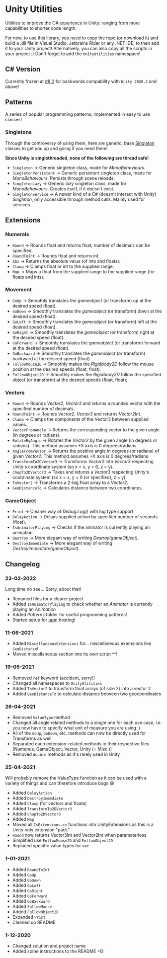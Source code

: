 # Unity Utilities

Utilities to improve the C# experience in Unity: ranging from more capabilities to shorter code length.

For now, to use this library, you need to copy the repo (or download it) and build a .dll file in Visual Studio,
Jetbrains Rider or any .NET IDE, to then add it to your Unity project! Alternatively, you can also copy all the scripts
in your project :) Don't forget to add the `UnityUtilities` namespace!

## C# Version

Currently frozen at [#8.0](https://docs.microsoft.com/en-us/dotnet/csharp/whats-new/csharp-8) for backwards compability
with `Unity 2020.2` and above!

## Patterns

A series of popular programming patterns, implemented in easy to use classes!

### Singletons

Through the controversy of using them, here are generic,
base [Singleton](https://en.wikipedia.org/wiki/Singleton_pattern#:~:text=In%20software%20engineering%2C%20the%20singleton,mathematical%20concept%20of%20a%20singleton.)
classes to get you up and going if you need them!  

**Since Unity is singlethreaded, none of the following are thread safe!**

- `Singleton` &rarr; Generic singleton class, made for _MonoBehaviours_.
- `SingletonPersistent` &rarr; Generic persistent singleton class, made for _MonoBehaviours_. Persists through scene reloads.
- `SingletonLazy` &rarr; Generic lazy singleton class, made for _MonoBehaviours_. Creates itself, if it doesn't exist.
- `SingletonService` &rarr; A newer kind of a C# (doesn't interact with Unity) _Singleton_, only accessible through method calls. Mainly used for services.

## Extensions

### Numerals

- `Round` &rarr; Rounds float and returns float; number of decimals can be specified.
- `RoundToInt` &rarr; Rounds float and returns int.
- `Abs` &rarr; Returns the absolute value (of ints and floats).
- `Clamp` &rarr; Clamps float or int to the supplied range.
- `Map` &rarr; Maps a float from the supplied range to the supplied range (for floats and ints).

### Movement

- `GoUp` &rarr; Smoothly translates the _gameobject_ (or transform) up at the desired speed (float).
- `GoDown` &rarr; Smoothly translates the _gameobject_ (or transform) down at the desired speed (float).
- `GoLeft` &rarr; Smoothly translates the _gameobject_ (or transform) left at the desired speed (float).
- `GoRight` &rarr; Smoothly translates the _gameobject_ (or transform) right at the desired speed (float).
- `GoForward` &rarr; Smoothly translates the _gameobject_ (or transform) forward at the desired speed (float).
- `GoBackward` &rarr; Smoothly translates the _gameobject_ (or transform) backward at the desired speed (float).
- `FollowMouse2D` &rarr; Smoothly makes the _Rigidbody2D_ follow the mouse position at the desired speeds (float, float).
- `FollowObject2D` &rarr; Smoothly makes the _Rigidbody2D_ follow the specified object (or transform) at the desired
  speeds (float, float);

### Vectors

- `Round` &rarr; Rounds _Vector2_, _Vector3_ and returns a rounded vector with the specified number of decimals.
- `RoundToInt` &rarr; Rounds _Vector2_, _Vector3_ and returns _Vector2Int_.
- `Clamp` &rarr; Clamps the components of the Vector3 between supplied values.
- `VectorFromAngle` &rarr; Returns the corresponding vector to the given angle (in degrees or radians).
- `RotateByAngle` &rarr; Rotates the _Vector2_ by the given angle (in degress or radians). This method assumes +X axis
  is 0 degrees/radians.
- `AngleFromVector` &rarr; Returns the positive angle in degrees (or radians) of given _Vector2_. This method assumes +X
  axis is 0 degrees/radians.
- `TransformTo2DVector3` &rarr; Transforms _Vector2_ into _Vector3_ respecting Unity's coordinate system (so x = x, y =
  0, z = y).
- `ChopTo2DVector3` &rarr; Takes and returns a _Vector3_ respecting Unity's coordinate system (so x = x, y = 0 (or
  specified), z = y).
- `ToVector2` &rarr; Transforms a 2-big float array to a _Vector2_.
- `GeoDistanceTo` &rarr; Calculates distance between two coordinates.

### GameObject

- `Print` &rarr; Cleaner way of _Debug.Log()_ with log type support
- `DelayAction` &rarr; Delays supplied action by specified number of seconds (float).
- `IsAnimatorPlaying` &rarr; Checks if the animator is currently playing an animation.
- `Destroy` &rarr; More elegant way of writing _Destroy(gameObject)_.
- `DestroyImmediate` &rarr; More elegant way of writing _DestroyImmediate(gameObject)_.

## Changelog

### 23-02-2022

Long time no see... Sorry, about that!

- Renamed files for a clearer project
- Added `IsAnimatorPlaying` to check whether an _Animator_ is currently playing an _Animation_
- Added _Patterns_ folder for useful programming patterns!
- Started setup for [upm](https://openupm.com/) hosting!

### 11-06-2021

- Added `MiscellaneousExtensions` for... miscellaneous extensions like `GeoDistance`!
- Moved miscellaneous section into its own script ^^!

### 19-05-2021

- Removed `ref` keyword (accident, sorry!)
- Changed all namespaces to `UnityUtilities`
- Added `ToVector2` to transform float arrays (of size 2) into a vector 2
- Added `GeoDistanceTo` to calculate distance between two geocoordinates

### 26-04-2021

- Removed `ValueType` method
- Changed all angle related methods to a single one for each use case, i.e. you now have to specify what unit of measure
  you are using :)
- All of the `GoUp`, `GoDown`, etc. methods can now be directly used for Transforms as well
- Separated each extension-related methods in their respective files (Numerals, GameObject, Vector, Unity (= Misc.))
- Removed `double` methods as it's rarely used in Unity

### 25-04-2021

Will probably remove the ValueType function as it can be used with a variety of things and can therefore introduce bugs
😅

- Added `DelayAction`
- Added `DestroyImmediate`
- Added `Clamp` (for vectors and floats)
- Added `TransformTo2DVector3`
- Added `ChopTo2DVector3`
- Added `Map`
- Moved all `CsExtensions.cs` functions into UnityExtensions as this is a Unity only extension "pack"
- `Round` now returns Vector3Int and Vector2Int when paramaterless
- Simplified use `FollowMouse2D` and `FollowObject2D`
- Replaced specific value types for `var`

### 1-01-2021

- Added `RoundToInt`
- Added `GoUp`
- Added `GoDown`
- Added `GoLeft`
- Added `GoRight`
- Added `GoForward`
- Added `GoBackward`
- Added `FollowMouse`
- Added `FollowObject2D`
- Expanded `Print`
- Cleaned up README

### 1-12-2020

- Changed solution and project name
- Added some instructions to the README =D
